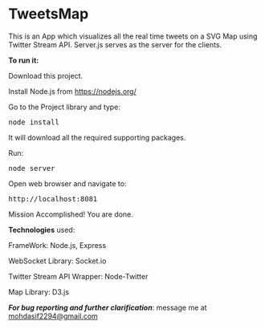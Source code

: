 # TweetsMap
This is an App which visualizes all the real time tweets on a SVG Map using Twitter Stream API. 
Server.js serves as the server for the clients. 

<b>To run it:</b>

Download this project.

Install Node.js from https://nodejs.org/

Go to the Project library and type:
<pre>node install</pre> 

It will download all the required supporting packages.

Run: <pre>node server</pre>

Open web browser and navigate to:  
<pre>http://localhost:8081</pre>

Mission Accomplished! You are done.

<b>Technologies</b> used:

FrameWork:
Node.js, Express

WebSocket Library:
Socket.io

Twitter Stream API Wrapper:
Node-Twitter

Map Library:
D3.js


<i><b>For bug reporting and further clarification</b></i>: message me at mohdasif2294@gmail.com<br><br>

